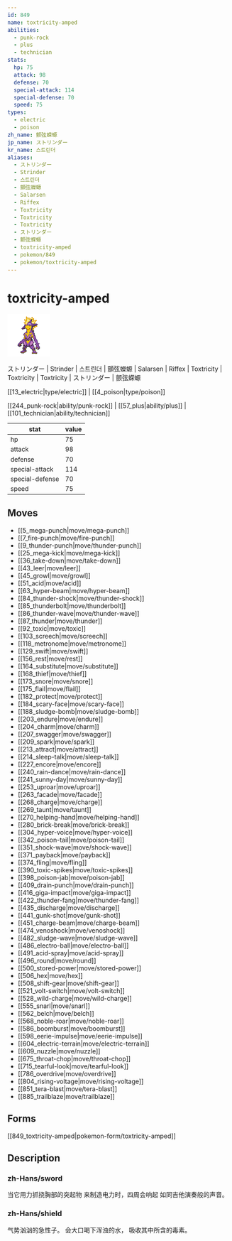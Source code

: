 ```yaml
---
id: 849
name: toxtricity-amped
abilities:
  - punk-rock
  - plus
  - technician
stats:
  hp: 75
  attack: 98
  defense: 70
  special-attack: 114
  special-defense: 70
  speed: 75
types:
  - electric
  - poison
zh_name: 颤弦蝾螈
jp_name: ストリンダー
kr_name: 스트린더
aliases:
  - ストリンダー
  - Strinder
  - 스트린더
  - 顫弦蠑螈
  - Salarsen
  - Riffex
  - Toxtricity
  - Toxtricity
  - Toxtricity
  - ストリンダー
  - 颤弦蝾螈
  - toxtricity-amped
  - pokemon/849
  - pokemon/toxtricity-amped
---
```

# toxtricity-amped

![](https://raw.githubusercontent.com/PokeAPI/sprites/master/sprites/pokemon/849.png)

ストリンダー | Strinder | 스트린더 | 顫弦蠑螈 | Salarsen | Riffex | Toxtricity | Toxtricity | Toxtricity | ストリンダー | 颤弦蝾螈

[[13_electric|type/electric]] | [[4_poison|type/poison]]

[[244_punk-rock|ability/punk-rock]] | [[57_plus|ability/plus]] | [[101_technician|ability/technician]]

|stat|value|
|---|---|
|hp|75|
|attack|98|
|defense|70|
|special-attack|114|
|special-defense|70|
|speed|75|


## Moves

- [[5_mega-punch|move/mega-punch]]
- [[7_fire-punch|move/fire-punch]]
- [[9_thunder-punch|move/thunder-punch]]
- [[25_mega-kick|move/mega-kick]]
- [[36_take-down|move/take-down]]
- [[43_leer|move/leer]]
- [[45_growl|move/growl]]
- [[51_acid|move/acid]]
- [[63_hyper-beam|move/hyper-beam]]
- [[84_thunder-shock|move/thunder-shock]]
- [[85_thunderbolt|move/thunderbolt]]
- [[86_thunder-wave|move/thunder-wave]]
- [[87_thunder|move/thunder]]
- [[92_toxic|move/toxic]]
- [[103_screech|move/screech]]
- [[118_metronome|move/metronome]]
- [[129_swift|move/swift]]
- [[156_rest|move/rest]]
- [[164_substitute|move/substitute]]
- [[168_thief|move/thief]]
- [[173_snore|move/snore]]
- [[175_flail|move/flail]]
- [[182_protect|move/protect]]
- [[184_scary-face|move/scary-face]]
- [[188_sludge-bomb|move/sludge-bomb]]
- [[203_endure|move/endure]]
- [[204_charm|move/charm]]
- [[207_swagger|move/swagger]]
- [[209_spark|move/spark]]
- [[213_attract|move/attract]]
- [[214_sleep-talk|move/sleep-talk]]
- [[227_encore|move/encore]]
- [[240_rain-dance|move/rain-dance]]
- [[241_sunny-day|move/sunny-day]]
- [[253_uproar|move/uproar]]
- [[263_facade|move/facade]]
- [[268_charge|move/charge]]
- [[269_taunt|move/taunt]]
- [[270_helping-hand|move/helping-hand]]
- [[280_brick-break|move/brick-break]]
- [[304_hyper-voice|move/hyper-voice]]
- [[342_poison-tail|move/poison-tail]]
- [[351_shock-wave|move/shock-wave]]
- [[371_payback|move/payback]]
- [[374_fling|move/fling]]
- [[390_toxic-spikes|move/toxic-spikes]]
- [[398_poison-jab|move/poison-jab]]
- [[409_drain-punch|move/drain-punch]]
- [[416_giga-impact|move/giga-impact]]
- [[422_thunder-fang|move/thunder-fang]]
- [[435_discharge|move/discharge]]
- [[441_gunk-shot|move/gunk-shot]]
- [[451_charge-beam|move/charge-beam]]
- [[474_venoshock|move/venoshock]]
- [[482_sludge-wave|move/sludge-wave]]
- [[486_electro-ball|move/electro-ball]]
- [[491_acid-spray|move/acid-spray]]
- [[496_round|move/round]]
- [[500_stored-power|move/stored-power]]
- [[506_hex|move/hex]]
- [[508_shift-gear|move/shift-gear]]
- [[521_volt-switch|move/volt-switch]]
- [[528_wild-charge|move/wild-charge]]
- [[555_snarl|move/snarl]]
- [[562_belch|move/belch]]
- [[568_noble-roar|move/noble-roar]]
- [[586_boomburst|move/boomburst]]
- [[598_eerie-impulse|move/eerie-impulse]]
- [[604_electric-terrain|move/electric-terrain]]
- [[609_nuzzle|move/nuzzle]]
- [[675_throat-chop|move/throat-chop]]
- [[715_tearful-look|move/tearful-look]]
- [[786_overdrive|move/overdrive]]
- [[804_rising-voltage|move/rising-voltage]]
- [[851_tera-blast|move/tera-blast]]
- [[885_trailblaze|move/trailblaze]]

## Forms



[[849_toxtricity-amped|pokemon-form/toxtricity-amped]]

## Description

### zh-Hans/sword

当它用力抓挠胸部的突起物
来制造电力时，四周会响起
如同吉他演奏般的声音。

### zh-Hans/shield

气势汹汹的急性子。
会大口喝下浑浊的水，
吸收其中所含的毒素。

